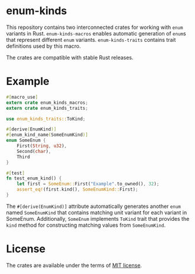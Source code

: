 # enum-kinds

This repository contains two interconnected crates for working with `enum`
variants in Rust. `enum-kinds-macros` enables automatic generation of `enum`s
that represent different `enum` variants. `enum-kinds-traits` contains trait
definitions used by this macro.

The crates are compatible with stable Rust releases.

# Example

```rust
#[macro_use]
extern crate enum_kinds_macros;
extern crate enum_kinds_traits;

use enum_kinds_traits::ToKind;

#[derive(EnumKind)]
#[enum_kind_name(SomeEnumKind)]
enum SomeEnum {
    First(String, u32),
    Second(char),
    Third
}

#[test]
fn test_enum_kind() {
    let first = SomeEnum::First("Example".to_owned(), 32);
    assert_eq!(first.kind(), SomeEnumKind::First);
}
```

The `#[derive(EnumKind)]` attribute automatically generates another `enum` named
`SomeEnumKind` that contains matching unit variant for each variant in SomeEnum.
Additionally, `SomeEnum` implements `ToKind` trait that provides the `kind`
method for constructing matching values from `SomeEnumKind`.

# License

The crates are available under the terms of [MIT license](https://opensource.org/licenses/MIT).
